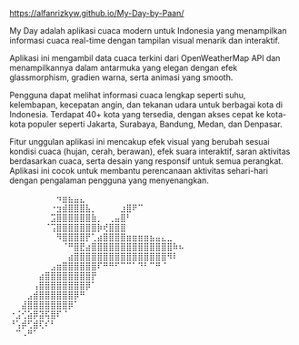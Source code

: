 https://alfanrizkyw.github.io/My-Day-by-Paan/

My Day adalah aplikasi cuaca modern untuk Indonesia yang menampilkan informasi cuaca real-time dengan tampilan visual menarik dan interaktif.

Aplikasi ini mengambil data cuaca terkini dari OpenWeatherMap API dan menampilkannya dalam antarmuka yang elegan dengan efek glassmorphism, gradien warna, serta animasi yang smooth.

Pengguna dapat melihat informasi cuaca lengkap seperti suhu, kelembapan, kecepatan angin, dan tekanan udara untuk berbagai kota di Indonesia. Terdapat 40+ kota yang tersedia, dengan akses cepat ke kota-kota populer seperti Jakarta, Surabaya, Bandung, Medan, dan Denpasar.

Fitur unggulan aplikasi ini mencakup efek visual yang berubah sesuai kondisi cuaca (hujan, cerah, berawan), efek suara interaktif, saran aktivitas berdasarkan cuaca, serta desain yang responsif untuk semua perangkat. Aplikasi ini cocok untuk membantu perencanaan aktivitas sehari-hari dengan pengalaman pengguna yang menyenangkan.


⠀⠀⠀⠀⠀⠀⠀⠀⠲⣶⣦⣤⣄⠀⠀⠀⠀⠀⠀⠀⠀⠀⠀⠀⠀⠀⠀⠀⠀⠀
⠀⠀⠀⠀⠀⠀⠀⠐⣲⣾⣿⣿⣿⣧⡀⠀⠀⠀⠀⣰⣿⠟⠉⠀⠀⠀⠀⠀⠀⠀
⠀⠀⠀⠀⠀⠀⠀⣩⣿⣿⣿⣿⣿⣿⣷⡀⠀⢀⣤⣿⠃⠀⠀⠀⠀⠀⠀⠀⠀⠀
⠀⠀⠀⠀⠀⠀⠈⢩⣿⣿⣿⣿⣿⣿⣿⡷⢞⣿⣿⣿⠀⠀⠀⠀⠀⠀⠀⠀⠀⠀
⠀⠀⠀⠀⠀⠀⠀⠀⠻⣿⣿⣿⣿⡟⢁⣴⣿⣿⣿⣿⣶⣶⣶⣶⣦⣤⣄⣀⠀⠀
⠀⠀⠀⠀⠀⠀⠀⠀⠀⠈⠛⣿⣟⣴⣿⣿⣿⣿⣿⣿⣿⣿⣿⣿⣿⣿⣿⣿⠷⠦
⠀⠀⠀⠀⠀⠀⠀⠀⠀⠀⣴⣿⣿⣿⣿⣿⣿⣿⣿⣿⣿⣿⣿⣿⣿⣿⣿⠻⠇⠀
⠀⠀⠀⠀⠀⠀⠀⣠⣶⣿⣿⣿⣿⣿⣿⠏⠛⠛⠋⠉⠉⠁⠙⠃⠉⠛⠈⠀⠀⠀
⠀⠀⠀⠀⠀⣴⣿⣿⣿⣿⣿⣿⣿⣿⡟⠀⠀⠀⠀⠀⠀⠀⠀⠀⠀⠀⠀⠀⠀⠀
⠀⠀⠀⠀⢠⣿⣿⣿⣿⣿⣿⣿⣿⡿⠁⠀⠀⠀⠀⠀⠀⠀⠀⠀⠀⠀⠀⠀⠀⠀
⠀⠀⠀⣠⣾⣿⣿⣿⣿⣿⣿⡿⠛⠀⠀⠀⠀⠀⠀⠀⠀⠀⠀⠀⠀⠀⠀⠀⠀⠀
⠀⠀⣼⣿⣿⣿⣿⣿⣿⣿⡿⠁⠀⠀⠀⠀⠀⠀⠀⠀⠀⠀⠀⠀⠀⠀⠀⠀⠀⠀
⠐⣨⢊⣵⡿⣽⢯⣿⠏⠈⠀⠀⠀⠀⠀⠀⠀⠀⠀⠀⠀⠀⠀⠀⠀⠀⠀⠀⠀⠀
⠘⢡⡾⢋⣾⢏⠎⠃⠀⠀⠀⠀⠀⠀⠀⠀⠀⠀⠀⠀⠀⠀⠀⠀⠀⠀⠀⠀⠀⠀
⠀⠉⠠⠛⠁⠀⠀⠀⠀⠀⠀⠀⠀⠀⠀⠀⠀⠀⠀⠀⠀⠀⠀⠀⠀⠀⠀⠀⠀⠀
